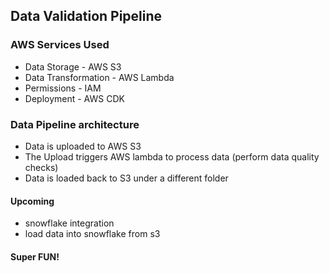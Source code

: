 ## Data Validation Pipeline

### AWS Services Used
* Data Storage - AWS S3 
* Data Transformation - AWS Lambda
* Permissions - IAM
* Deployment - AWS CDK

### Data Pipeline architecture
* Data is uploaded to AWS S3
* The Upload triggers AWS lambda to process data (perform data quality checks)
* Data is loaded back to S3 under a different folder

#### Upcoming
* snowflake integration
* load data into snowflake from s3


#### Super FUN!